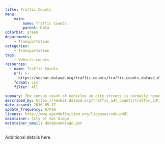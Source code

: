 ```yaml
---
title: Traffic Counts
menu:
    main:
        name: Traffic Counts
        parent: Data
colorbar: green
departments: 
    - Transportation
categories:
    - Transportation
tags:
    - Vehicle counts
resources:
  - name: Traffic Counts
    url: >-
      https://seshat.datasd.org/traffic_counts/traffic_counts_datasd_v1.csv
    format: csv
    filter: All

summary: The census count of vehicles on city streets is normally reported in the form of Average Daily Traffic (ADT) counts.
described_by: https://seshat.datasd.org/traffic_adt_counts/traffic_adt_counts_dictionary.csv
date_issued: 2016-05-17
update_frequency: R/P1W
license: http://www.opendefinition.org/licenses/odc-pddl
maintainer: City of San Diego
maintainer_email: data@sandiego.gov
---
```


Additional details here.
